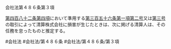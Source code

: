 会社法第４８６条第３項

[第四百八十二条第四項](会社法＿＿＿＿第４８２条第４項)において準用する[第三百五十六条第一項第二号](会社法＿＿＿＿第３５６条第１項第２号)又は[第三号](会社法＿＿＿＿第４８６条第３項第３号)の取引によって清算株式会社に損害が生じたときは、次に掲げる清算人は、その任務を怠ったものと推定する。

#会社法
#会社法/第４８６条
#会社法/第４８６条/第３項
